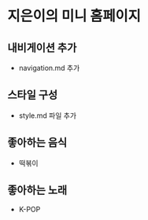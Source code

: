 # 지은이의 미니 홈페이지

## 내비게이션 추가

- navigation.md 추가

## 스타일 구성

- style.md 파일 추가

## 좋아하는 음식

- 떡볶이

## 좋아하는 노래

- K-POP

